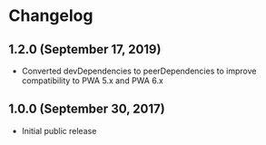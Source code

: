 # Changelog

## 1.2.0 (September 17, 2019)

* Converted devDependencies to peerDependencies to improve compatibility to PWA 5.x and PWA 6.x

## 1.0.0 (September 30, 2017)

* Initial public release
